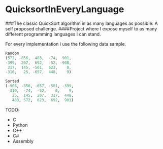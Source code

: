 # QuicksortInEveryLanguage

###The classic QuickSort algorithm in as many languages as possible: A self proposed challenge.
####Project where I expose myself to as many different programming languages I can stand.


For every implementation i use the following data sample.

```javascript
Random
(572, -856,  483,  -74,  901, 
-399,  207,  692,  -52, -908, 
 317,  145, -501,  623,    0, 
-310,   25, -657,  448,    9)
```

```python
Sorted
(-908, -856, -657, -501, -399,
 -310,  -74,  -52,    0,    9,
   25,  145,  207,  317,  448,
   483, 572,  623,  692,  901)
```


   
TODO:
- C
- Python
- C++
- C#
- Assembly

